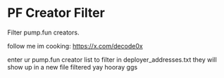 # PF Creator Filter
Filter pump.fun creators.

follow me im cooking: https://x.com/decode0x

enter ur pump.fun creator list to filter in deployer_addresses.txt
they will show up in a new file filtered yay hooray ggs

